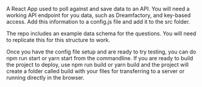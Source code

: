 A React App used to poll against and save data to an API. You will need a working API endpoint for you data, such as Dreamfactory, and key-based access. Add this information to a config.js file and add it to the src folder.

The repo includes an example data schema for the questions. You will need to replicate this for this structure to work.

Once you have the config file setup and are ready to try testing, you can do npm run start or yarn start from the commandline. If you are ready to build the project to deploy, use npm run build or yarn build and the project will create a folder called build with your files for transferring to a server or running directly in the browser.
